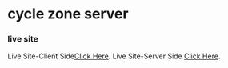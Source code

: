 # cycle zone server

### live site

Live Site-Client Side[Click Here](https://cycle-zone-77.web.app/).
Live Site-Server Side [Click Here](https://afternoon-ridge-55411.herokuapp.com/).
